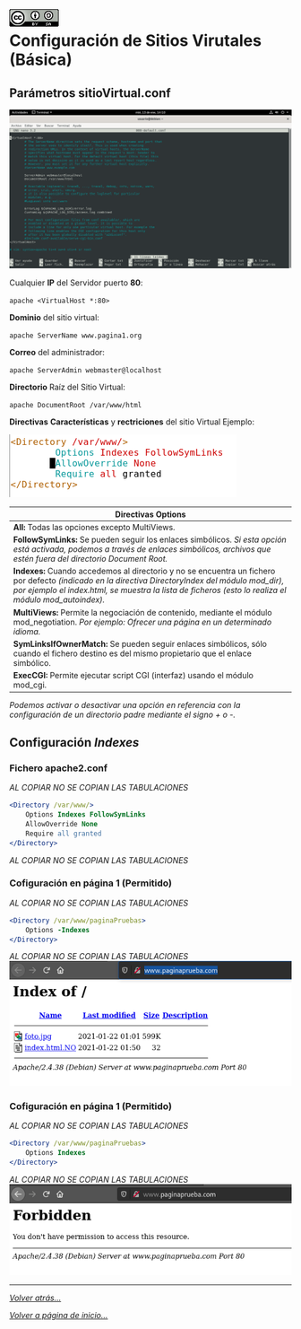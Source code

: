 <img src="/imagenes/MI-LICENCIA88x31.png" style="float: left; margin-right: 10px;" />

# Configuración de Sitios Virutales (Básica)

## Parámetros sitioVirtual.conf

![ConfigiracionBasica](../../../imagenes/apache2/ConfigiracionBasica.png)

Cualquier **IP** del Servidor puerto **80**:

``apache <VirtualHost *:80>``

**Dominio** del sitio virtual:

``apache ServerName www.pagina1.org``

**Correo** del administrador:

``apache ServerAdmin webmaster@localhost``

**Directorio** Raíz del Sitio Virtual:

``apache DocumentRoot /var/www/html``

**Directivas** **Características** y **rectriciones** del sitio Virtual Ejemplo:

![ConfigiracionBasica](../../../imagenes/apache2/directoryBasica.jpg)


| Directivas Options |
| -- |
| **All:** Todas las opciones excepto MultiViews. |
| **FollowSymLinks:** Se pueden seguir los enlaces simbólicos. *Si esta opción está activada, podemos a través de enlaces simbólicos, archivos que estén fuera del directorio Document Root.* |
| **Indexes:** Cuando accedemos al directorio y no se encuentra un fichero por defecto *(indicado en la directiva DirectoryIndex del módulo mod_dir), por ejemplo el index.html, se muestra la lista de ficheros (esto lo realiza el módulo mod_autoindex).* |
| **MultiViews:** Permite la negociación de contenido, mediante el módulo mod_negotiation. *Por ejemplo: Ofrecer una página en un determinado idioma.* |
| **SymLinksIfOwnerMatch:** Se pueden seguir enlaces simbólicos, sólo cuando el fichero destino es del mismo propietario que el enlace simbólico. |
| **ExecCGI:** Permite ejecutar script CGI (interfaz) usando el módulo mod_cgi. |

*Podemos activar o desactivar una opción en referencia con la configuración de un directorio padre mediante el signo + o -.*

## Configuración *Indexes*

### Fichero apache2.conf

*AL COPIAR NO SE COPIAN LAS TABULACIONES*
```apache
<Directory /var/www/>
    Options Indexes FollowSymLinks
    AllowOverride None
    Require all granted
</Directory>
```
*AL COPIAR NO SE COPIAN LAS TABULACIONES*

### Cofiguración en página 1 (Permitido)
*AL COPIAR NO SE COPIAN LAS TABULACIONES*
```apache
<Directory /var/www/paginaPruebas>
    Options -Indexes
</Directory>
```
*AL COPIAR NO SE COPIAN LAS TABULACIONES*
![ConfigiracionBasica](../../../imagenes/apache2/indexes.png)

### Cofiguración en página 1 (Permitido)
*AL COPIAR NO SE COPIAN LAS TABULACIONES*
```apache
<Directory /var/www/paginaPruebas>
    Options Indexes
</Directory>
```
*AL COPIAR NO SE COPIAN LAS TABULACIONES*
![ConfigiracionBasica](../../../imagenes/apache2/noIndexes.png)



_________________________________________________
*[Volver atrás...](../README.md)*

*[Volver a página de inicio...](../../../README.md)*